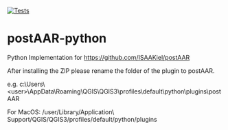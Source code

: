 [![Tests](https://github.com/ISAAKiel/postAAR-python/actions/workflows/tests.yml/badge.svg)](https://github.com/ISAAKiel/postAAR-python/actions/workflows/tests.yml)
# postAAR-python
Python Implementation for https://github.com/ISAAKiel/postAAR

After installing the ZIP please rename the folder of the plugin to postAAR.

e.g. c:\Users\\\<user>\AppData\Roaming\QGIS\QGIS3\profiles\default\python\plugins\postAAR

For MacOS: /user/Library/Application\ Support/QGIS/QGIS3/profiles/default/python/plugins 
